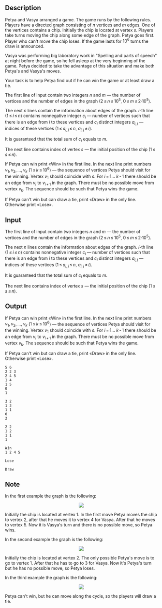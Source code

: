 ## Description

<div><p>Petya and Vasya arranged a game. The game runs by the following rules. Players have a directed graph consisting of <span class="tex-span"><i>n</i></span> vertices and <span class="tex-span"><i>m</i></span> edges. One of the vertices contains a chip. Initially the chip is located at vertex <span class="tex-span"><i>s</i></span>. Players take turns moving the chip along some edge of the graph. Petya goes first. Player who can't move the chip loses. If the game lasts for <span class="tex-span">10<sup class="upper-index">6</sup></span> turns the draw is announced.</p><p>Vasya was performing big laboratory work in "Spelling and parts of speech" at night before the game, so he fell asleep at the very beginning of the game. Petya decided to take the advantage of this situation and make both Petya's and Vasya's moves.</p><p>Your task is to help Petya find out if he can win the game or at least draw a tie.</p></div><div class="input-specification"><p>The first line of input contain two integers <span class="tex-span"><i>n</i></span> and <span class="tex-span"><i>m</i></span>&nbsp;— the number of vertices and the number of edges in the graph (<span class="tex-span">2 ≤ <i>n</i> ≤ 10<sup class="upper-index">5</sup></span>, <span class="tex-span">0 ≤ <i>m</i> ≤ 2·10<sup class="upper-index">5</sup></span>).</p><p>The next <span class="tex-span"><i>n</i></span> lines contain the information about edges of the graph. <span class="tex-span"><i>i</i></span>-th line (<span class="tex-span">1 ≤ <i>i</i> ≤ <i>n</i></span>) contains nonnegative integer <span class="tex-span"><i>c</i><sub class="lower-index"><i>i</i></sub></span>&nbsp;— number of vertices such that there is an edge from <span class="tex-span"><i>i</i></span> to these vertices and <span class="tex-span"><i>c</i><sub class="lower-index"><i>i</i></sub></span> distinct integers <span class="tex-span"><i>a</i><sub class="lower-index"><i>i</i>, <i>j</i></sub></span>&nbsp;— indices of these vertices (<span class="tex-span">1 ≤ <i>a</i><sub class="lower-index"><i>i</i>, <i>j</i></sub> ≤ <i>n</i></span>, <span class="tex-span"><i>a</i><sub class="lower-index"><i>i</i>, <i>j</i></sub> ≠ <i>i</i></span>).</p><p>It is guaranteed that the total sum of <span class="tex-span"><i>c</i><sub class="lower-index"><i>i</i></sub></span> equals to <span class="tex-span"><i>m</i></span>.</p><p>The next line contains index of vertex <span class="tex-span"><i>s</i></span>&nbsp;— the initial position of the chip (<span class="tex-span">1 ≤ <i>s</i> ≤ <i>n</i></span>).</p></div><div class="output-specification"><p>If Petya can win print «<span class="tex-font-style-tt">Win</span>» in the first line. In the next line print numbers <span class="tex-span"><i>v</i><sub class="lower-index">1</sub>, <i>v</i><sub class="lower-index">2</sub>, ..., <i>v</i><sub class="lower-index"><i>k</i></sub></span> (<span class="tex-span">1 ≤ <i>k</i> ≤ 10<sup class="upper-index">6</sup></span>)&nbsp;— the sequence of vertices Petya should visit for the winning. Vertex <span class="tex-span"><i>v</i><sub class="lower-index">1</sub></span> should coincide with <span class="tex-span"><i>s</i></span>. For <span class="tex-span"><i>i</i> = 1... <i>k</i> - 1</span> there should be an edge from <span class="tex-span"><i>v</i><sub class="lower-index"><i>i</i></sub></span> to <span class="tex-span"><i>v</i><sub class="lower-index"><i>i</i> + 1</sub></span> in the graph. There must be no possible move from vertex <span class="tex-span"><i>v</i><sub class="lower-index"><i>k</i></sub></span>. The sequence should be such that Petya wins the game.</p><p>If Petya can't win but can draw a tie, print «<span class="tex-font-style-tt">Draw</span>» in the only line. Otherwise print «<span class="tex-font-style-tt">Lose</span>».</p></div>

## Input

<p>The first line of input contain two integers <span class="tex-span"><i>n</i></span> and <span class="tex-span"><i>m</i></span>&nbsp;— the number of vertices and the number of edges in the graph (<span class="tex-span">2 ≤ <i>n</i> ≤ 10<sup class="upper-index">5</sup></span>, <span class="tex-span">0 ≤ <i>m</i> ≤ 2·10<sup class="upper-index">5</sup></span>).</p><p>The next <span class="tex-span"><i>n</i></span> lines contain the information about edges of the graph. <span class="tex-span"><i>i</i></span>-th line (<span class="tex-span">1 ≤ <i>i</i> ≤ <i>n</i></span>) contains nonnegative integer <span class="tex-span"><i>c</i><sub class="lower-index"><i>i</i></sub></span>&nbsp;— number of vertices such that there is an edge from <span class="tex-span"><i>i</i></span> to these vertices and <span class="tex-span"><i>c</i><sub class="lower-index"><i>i</i></sub></span> distinct integers <span class="tex-span"><i>a</i><sub class="lower-index"><i>i</i>, <i>j</i></sub></span>&nbsp;— indices of these vertices (<span class="tex-span">1 ≤ <i>a</i><sub class="lower-index"><i>i</i>, <i>j</i></sub> ≤ <i>n</i></span>, <span class="tex-span"><i>a</i><sub class="lower-index"><i>i</i>, <i>j</i></sub> ≠ <i>i</i></span>).</p><p>It is guaranteed that the total sum of <span class="tex-span"><i>c</i><sub class="lower-index"><i>i</i></sub></span> equals to <span class="tex-span"><i>m</i></span>.</p><p>The next line contains index of vertex <span class="tex-span"><i>s</i></span>&nbsp;— the initial position of the chip (<span class="tex-span">1 ≤ <i>s</i> ≤ <i>n</i></span>).</p>

## Output

<p>If Petya can win print «<span class="tex-font-style-tt">Win</span>» in the first line. In the next line print numbers <span class="tex-span"><i>v</i><sub class="lower-index">1</sub>, <i>v</i><sub class="lower-index">2</sub>, ..., <i>v</i><sub class="lower-index"><i>k</i></sub></span> (<span class="tex-span">1 ≤ <i>k</i> ≤ 10<sup class="upper-index">6</sup></span>)&nbsp;— the sequence of vertices Petya should visit for the winning. Vertex <span class="tex-span"><i>v</i><sub class="lower-index">1</sub></span> should coincide with <span class="tex-span"><i>s</i></span>. For <span class="tex-span"><i>i</i> = 1... <i>k</i> - 1</span> there should be an edge from <span class="tex-span"><i>v</i><sub class="lower-index"><i>i</i></sub></span> to <span class="tex-span"><i>v</i><sub class="lower-index"><i>i</i> + 1</sub></span> in the graph. There must be no possible move from vertex <span class="tex-span"><i>v</i><sub class="lower-index"><i>k</i></sub></span>. The sequence should be such that Petya wins the game.</p><p>If Petya can't win but can draw a tie, print «<span class="tex-font-style-tt">Draw</span>» in the only line. Otherwise print «<span class="tex-font-style-tt">Lose</span>».</p>





```input1
5 6
2 2 3
2 4 5
1 4
1 5
0
1

```




```input2
3 2
1 3
1 1
0
2

```




```input3
2 2
1 2
1 1
1

```




```output1
Win
1 2 4 5 

```




```output2
Lose

```




```output3
Draw

```



## Note

<p>In the first example the graph is the following:</p><center> <img class="tex-graphics" src="file://6dm6101R.png" style="max-width: 100.0%;max-height: 100.0%;"> </center><p>Initially the chip is located at vertex <span class="tex-span">1</span>. In the first move Petya moves the chip to vertex <span class="tex-span">2</span>, after that he moves it to vertex <span class="tex-span">4</span> for Vasya. After that he moves to vertex <span class="tex-span">5</span>. Now it is Vasya's turn and there is no possible move, so Petya wins.</p><p>In the second example the graph is the following:</p><center> <img class="tex-graphics" src="file://SvxINHkV.png" style="max-width: 100.0%;max-height: 100.0%;"> </center><p>Initially the chip is located at vertex <span class="tex-span">2</span>. The only possible Petya's move is to go to vertex <span class="tex-span">1</span>. After that he has to go to <span class="tex-span">3</span> for Vasya. Now it's Petya's turn but he has no possible move, so Petya loses.</p><p>In the third example the graph is the following:</p><center> <img class="tex-graphics" src="file://7P6iiVP2.png" style="max-width: 100.0%;max-height: 100.0%;"> </center><p>Petya can't win, but he can move along the cycle, so the players will draw a tie.</p>
